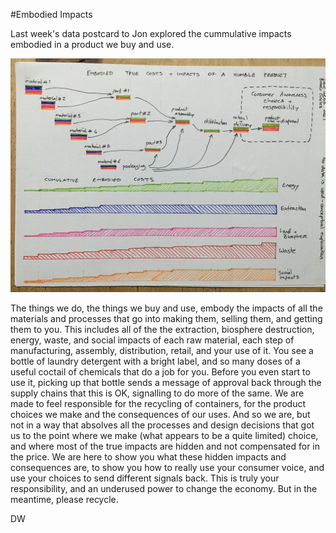 #Embodied Impacts

Last week's data postcard to Jon explored the cummulative impacts embodied in a product we buy and use.

![flow of materials and processes for an imagined product, alongside the embodied impacts accumulated at each step](/images/embodiedImpacts.png)

The things we do, the things we buy and use, embody the impacts of all the materials and processes that go into making them, selling them, and getting them to you. This includes all of the the extraction, biosphere destruction, energy, waste, and social impacts of each raw material, each step of manufacturing, assembly, distribution, retail, and your use of it. You see a bottle of laundry detergent with a bright label, and so many doses of a useful coctail of chemicals that do a job for you. Before you even start to use it, picking up that bottle sends a message of approval back through the supply chains that this is OK, signalling to do more of the same. We are made to feel responsible for the recycling of containers, for the product choices we make and the consequences of our uses. And so we are, but not in a way that absolves all the processes and design decisions that got us to the point where we make (what appears to be a quite limited) choice, and where most of the true impacts are hidden and not compensated for in the price.
We are here to show you what these hidden impacts and consequences are, to show you how to really use your consumer voice, and use your choices to send different signals back. This is truly your responsibility, and an underused power to change the economy. But in the meantime, please recycle.

DW
